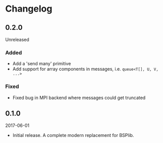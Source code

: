 # Changelog

## 0.2.0

Unreleased

### Added

- Add a 'send many' primitive
- Add support for array components in messages, i.e. `queue<T[], U, V, ...>`

### Fixed

- Fixed bug in MPI backend where messages could get truncated

## 0.1.0

2017-06-01

- Initial release. A complete modern replacement for BSPlib.
